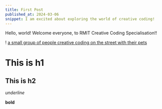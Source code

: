 ```yaml
---
title: First Post
published_at: 2024-03-06
snippet: I am excited about exploring the world of creative coding!
---
```


Hello, world! Welcome everyone, to RMIT Creative Coding Specialisation!! 

! [a small group of people creative coding on the street with their pets](/24f0306_first_post/download.jpeg)

# This is h1

## This is h2

_underline_

**bold**
